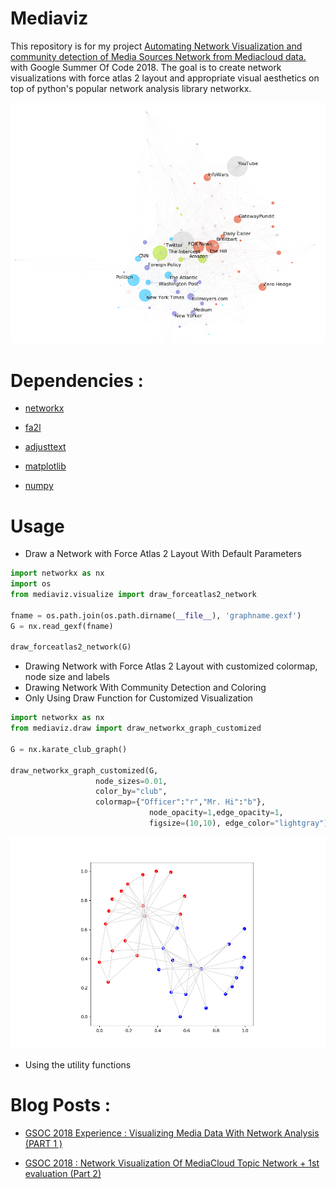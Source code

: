 # Mediaviz

This repository is for my project [Automating Network Visualization and community detection of Media Sources Network from Mediacloud data.](https://summerofcode.withgoogle.com/projects/#6265196406898688)  with Google Summer Of Code 2018. The goal is to create network visualizations with force atlas 2 layout and appropriate visual aesthetics on top of python's popular network analysis library networkx. 

![Deep State Network](assets/deep_state.png)



# Dependencies : 

* [networkx](https://networkx.github.io)

* [fa2l](https://github.com/bosiakov/fa2l/tree/master/fa2l)

* [adjusttext](http://adjusttext.readthedocs.io)

* [matplotlib](https://matplotlib.org)

* [numpy](http://www.numpy.org/)


# Usage

* Draw a Network with Force Atlas 2 Layout With Default Parameters

```python
import networkx as nx
import os
from mediaviz.visualize import draw_forceatlas2_network

fname = os.path.join(os.path.dirname(__file__), 'graphname.gexf')
G = nx.read_gexf(fname)

draw_forceatlas2_network(G)
```



* Drawing Network with Force Atlas 2 Layout with customized colormap, node size and labels
* Drawing Network With Community Detection and Coloring
* Only Using Draw Function for Customized Visualization

```python
import networkx as nx
from mediaviz.draw import draw_networkx_graph_customized

G = nx.karate_club_graph()

draw_networkx_graph_customized(G,
			       node_sizes=0.01,
			       color_by="club",
			       colormap={"Officer":"r","Mr. Hi":"b"},
                               node_opacity=1,edge_opacity=1, 
                               figsize=(10,10), edge_color="lightgray")
```

![](assets/only_drawing.png)

* Using the utility functions 



# Blog Posts : 

* [GSOC 2018 Experience : Visualizing Media Data With Network Analysis (PART 1 )](https://medium.com/learning-machine-learning/gsoc-2018-experience-visualizing-media-data-with-network-analysis-part-1-c4ba4b76b1aa)

* [GSOC 2018 : Network Visualization Of MediaCloud Topic Network + 1st evaluation (Part 2)](https://medium.com/learning-machine-learning/gsoc-2018-network-visualization-of-mediacloud-topic-network-1st-evaluation-part-2-ca72e25a88d5)

